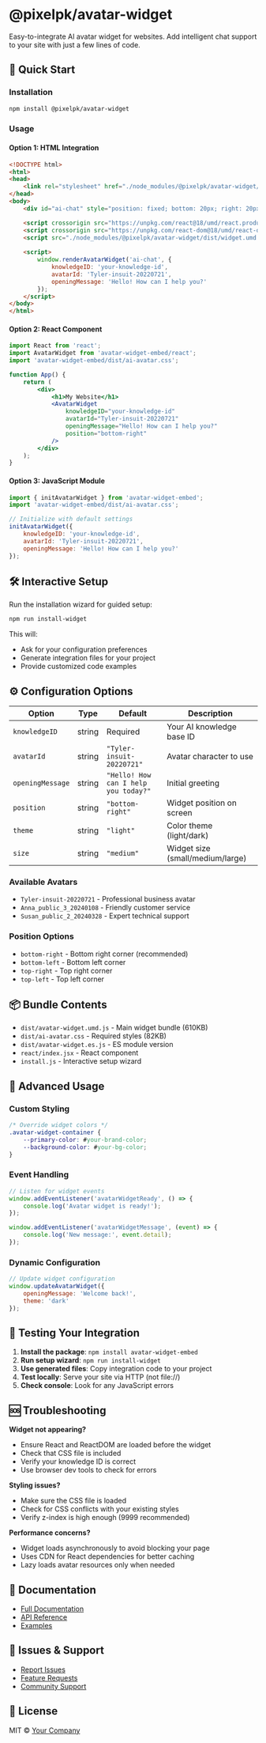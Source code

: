 # @pixelpk/avatar-widget

Easy-to-integrate AI avatar widget for websites. Add intelligent chat support to your site with just a few lines of code.

## 🚀 Quick Start

### Installation

```bash
npm install @pixelpk/avatar-widget
```

### Usage

#### Option 1: HTML Integration

```html
<!DOCTYPE html>
<html>
<head>
    <link rel="stylesheet" href="./node_modules/@pixelpk/avatar-widget/dist/widget.css">
</head>
<body>
    <div id="ai-chat" style="position: fixed; bottom: 20px; right: 20px; z-index: 9999;"></div>

    <script crossorigin src="https://unpkg.com/react@18/umd/react.production.min.js"></script>
    <script crossorigin src="https://unpkg.com/react-dom@18/umd/react-dom.production.min.js"></script>
    <script src="./node_modules/@pixelpk/avatar-widget/dist/widget.umd.js"></script>
    
    <script>
        window.renderAvatarWidget('ai-chat', {
            knowledgeID: 'your-knowledge-id',
            avatarId: 'Tyler-insuit-20220721',
            openingMessage: 'Hello! How can I help you?'
        });
    </script>
</body>
</html>
```

#### Option 2: React Component

```jsx
import React from 'react';
import AvatarWidget from 'avatar-widget-embed/react';
import 'avatar-widget-embed/dist/ai-avatar.css';

function App() {
    return (
        <div>
            <h1>My Website</h1>
            <AvatarWidget 
                knowledgeID="your-knowledge-id"
                avatarId="Tyler-insuit-20220721"
                openingMessage="Hello! How can I help you?"
                position="bottom-right"
            />
        </div>
    );
}
```

#### Option 3: JavaScript Module

```javascript
import { initAvatarWidget } from 'avatar-widget-embed';
import 'avatar-widget-embed/dist/ai-avatar.css';

// Initialize with default settings
initAvatarWidget({
    knowledgeID: 'your-knowledge-id',
    avatarId: 'Tyler-insuit-20220721',
    openingMessage: 'Hello! How can I help you?'
});
```

## 🛠 Interactive Setup

Run the installation wizard for guided setup:

```bash
npm run install-widget
```

This will:
- Ask for your configuration preferences
- Generate integration files for your project
- Provide customized code examples

## ⚙️ Configuration Options

| Option | Type | Default | Description |
|--------|------|---------|-------------|
| `knowledgeID` | string | Required | Your AI knowledge base ID |
| `avatarId` | string | `"Tyler-insuit-20220721"` | Avatar character to use |
| `openingMessage` | string | `"Hello! How can I help you today?"` | Initial greeting |
| `position` | string | `"bottom-right"` | Widget position on screen |
| `theme` | string | `"light"` | Color theme (light/dark) |
| `size` | string | `"medium"` | Widget size (small/medium/large) |

### Available Avatars

- `Tyler-insuit-20220721` - Professional business avatar
- `Anna_public_3_20240108` - Friendly customer service
- `Susan_public_2_20240328` - Expert technical support

### Position Options

- `bottom-right` - Bottom right corner (recommended)
- `bottom-left` - Bottom left corner
- `top-right` - Top right corner
- `top-left` - Top left corner

## 📦 Bundle Contents

- `dist/avatar-widget.umd.js` - Main widget bundle (610KB)
- `dist/ai-avatar.css` - Required styles (82KB)
- `dist/avatar-widget.es.js` - ES module version
- `react/index.jsx` - React component
- `install.js` - Interactive setup wizard

## 🔧 Advanced Usage

### Custom Styling

```css
/* Override widget colors */
.avatar-widget-container {
    --primary-color: #your-brand-color;
    --background-color: #your-bg-color;
}
```

### Event Handling

```javascript
// Listen for widget events
window.addEventListener('avatarWidgetReady', () => {
    console.log('Avatar widget is ready!');
});

window.addEventListener('avatarWidgetMessage', (event) => {
    console.log('New message:', event.detail);
});
```

### Dynamic Configuration

```javascript
// Update widget configuration
window.updateAvatarWidget({
    openingMessage: 'Welcome back!',
    theme: 'dark'
});
```

## 🧪 Testing Your Integration

1. **Install the package**: `npm install avatar-widget-embed`
2. **Run setup wizard**: `npm run install-widget`
3. **Use generated files**: Copy integration code to your project
4. **Test locally**: Serve your site via HTTP (not file://)
5. **Check console**: Look for any JavaScript errors

## 🆘 Troubleshooting

**Widget not appearing?**
- Ensure React and ReactDOM are loaded before the widget
- Check that CSS file is included
- Verify your knowledge ID is correct
- Use browser dev tools to check for errors

**Styling issues?**
- Make sure the CSS file is loaded
- Check for CSS conflicts with your existing styles
- Verify z-index is high enough (9999 recommended)

**Performance concerns?**
- Widget loads asynchronously to avoid blocking your page
- Uses CDN for React dependencies for better caching
- Lazy loads avatar resources only when needed

## 📖 Documentation

- [Full Documentation](https://github.com/your-username/avatar-widget/wiki)
- [API Reference](https://github.com/your-username/avatar-widget/blob/main/API.md)
- [Examples](https://github.com/your-username/avatar-widget/tree/main/examples)

## 🐛 Issues & Support

- [Report Issues](https://github.com/your-username/avatar-widget/issues)
- [Feature Requests](https://github.com/your-username/avatar-widget/discussions)
- [Community Support](https://discord.gg/your-discord)

## 📄 License

MIT © [Your Company](https://github.com/your-username)